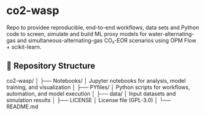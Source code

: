 # co2-wasp
Repo to providee reproducible, end-to-end workflows, data sets and Python code to screen, simulate and build ML proxy models for water-alternating-gas and simultaneous-alternating-gas CO₂-EOR scenarios using OPM Flow + scikit-learn.


## 📂 Repository Structure

co2-wasp/
│
├── Notebooks/
│ Jupyter notebooks for analysis, model training, and visualization
│
├── PYfiles/
│ Python scripts for workflows, automation, and model execution
│
├── data/
│ Input datasets and simulation results
│
├── LICENSE
│ License file (GPL-3.0)
│
└── README.md


